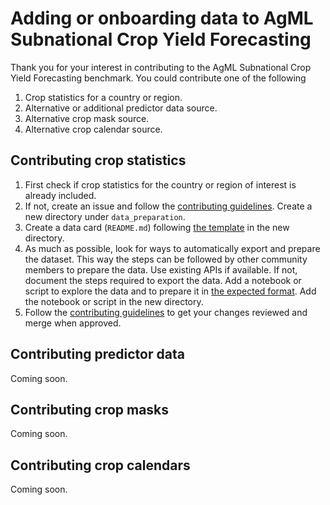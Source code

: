 # Adding or onboarding data to AgML Subnational Crop Yield Forecasting
Thank you for your interest in contributing to the AgML Subnational Crop Yield Forecasting benchmark. You could contribute one of the following
1. Crop statistics for a country or region.
2. Alternative or additional predictor data source.
3. Alternative crop mask source.
4. Alternative crop calendar source.

## Contributing crop statistics
1. First check if crop statistics for the country or region of interest is already included.
2. If not, create an issue and follow the [contributing guidelines](../README.md). Create a new directory under `data_preparation`.
3. Create a data card (`README.md`) following [the template](DATA-CARD-TEMPLATE.md) in the new directory.
4. As much as possible, look for ways to automatically export and prepare the dataset. This way the steps can be followed by other community members to prepare the data. Use existing APIs if available. If not, document the steps required to export the data. Add a notebook or script to explore the data and to prepare it in [the expected format](DATA-FORMAT.md). Add the notebook or script in the new directory.
5. Follow the [contributing guidelines](../README.md) to get your changes reviewed and merge when approved.

## Contributing predictor data
Coming soon.

## Contributing crop masks
Coming soon.

## Contributing crop calendars
Coming soon.

